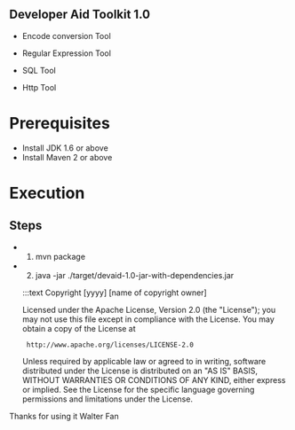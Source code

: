 Developer Aid Toolkit 1.0
-----------------------------
* Encode conversion Tool

* Regular Expression Tool

* SQL Tool

* Http Tool

# Prerequisites
* Install JDK 1.6 or above
* Install Maven 2 or above

# Execution
## Steps
* 1) mvn package
* 2) java -jar ./target/devaid-1.0-jar-with-dependencies.jar

    :::text
    Copyright [yyyy] [name of copyright owner]

    Licensed under the Apache License, Version 2.0 (the "License");
    you may not use this file except in compliance with the License.
    You may obtain a copy of the License at

       http://www.apache.org/licenses/LICENSE-2.0

    Unless required by applicable law or agreed to in writing, software
    distributed under the License is distributed on an "AS IS" BASIS,
    WITHOUT WARRANTIES OR CONDITIONS OF ANY KIND, either express or implied.
    See the License for the specific language governing permissions and
    limitations under the License.

Thanks for using it
Walter Fan